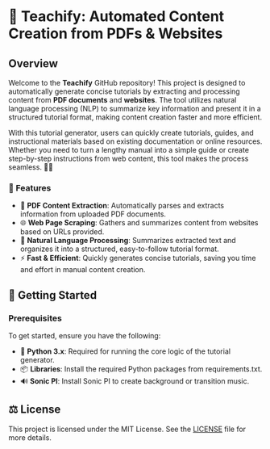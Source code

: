 # 🚀 Teachify: Automated Content Creation from PDFs & Websites

## Overview

Welcome to the **Teachify** GitHub repository! This project is designed to automatically generate concise tutorials by extracting and processing content from **PDF documents** and **websites**. The tool utilizes natural language processing (NLP) to summarize key information and present it in a structured tutorial format, making content creation faster and more efficient.

With this tutorial generator, users can quickly create tutorials, guides, and instructional materials based on existing documentation or online resources. Whether you need to turn a lengthy manual into a simple guide or create step-by-step instructions from web content, this tool makes the process seamless. 📄🌐

### 🌟 Features

- 📄 **PDF Content Extraction**: Automatically parses and extracts information from uploaded PDF documents.
- 🌐 **Web Page Scraping**: Gathers and summarizes content from websites based on URLs provided.
- 🧠 **Natural Language Processing**: Summarizes extracted text and organizes it into a structured, easy-to-follow tutorial format.
- ⚡ **Fast & Efficient**: Quickly generates concise tutorials, saving you time and effort in manual content creation.

## 🚀 Getting Started

### Prerequisites

To get started, ensure you have the following:

- 🐍 **Python 3.x**: Required for running the core logic of the tutorial generator.
- 📦 **Libraries**: Install the required Python packages from requirements.txt.
- 🔊 **Sonic PI**: Install Sonic PI to create background or transition music.

## ⚖️ License

This project is licensed under the MIT License. See the [LICENSE](LICENSE) file for more details.